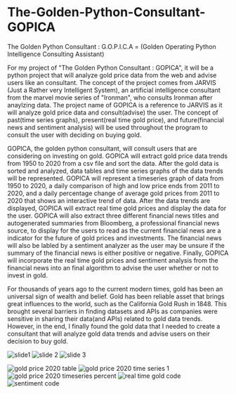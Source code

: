 # The-Golden-Python-Consultant-GOPICA
The Golden Python Consultant : G.O.P.I.C.A = (Golden Operating Python Intelligence Consulting Assistant)

For my project of "The Golden Python Consultant : GOPICA", it will be a python project that will analyze gold price data from the web and advise users like an consultant. The concept of the project comes from JARVIS (Just a Rather very Intelligent System), an artificial intelligence consultant from the marvel movie series of "Ironman", who consults Ironman after anaylzing data. The project name of GOPICA is a reference to JARVIS as it will analyze gold price data and consult(advise) the user. The concept of past(time series graphs), present(real time gold price), and future(financial news and sentiment analysis) will be used throughout the program to consult the user with deciding on buying gold.

GOPICA, the golden python consultant, will consult users that are considering on investing on gold. GOPICA will extract gold price data trends from 1950 to 2020 from a csv file and sort the data. After the gold data is sorted and analyzed, data tables and time series graphs of the data trends will be represented. GOPICA will represent a timeseries graph of data from 1950 to 2020, a daily comparison of high and low price ends from 2011 to 2020, and a daily percentage change of average gold prices from 2011 to 2020 that shows an interactive trend of data. After the data trends are displayed, GOPICA will extract real time gold prices and display the data for the user. GOPICA will also extract three different financial news titles and autogenerated summaries from Bloomberg, a professional financial news source, to display for the users to read as the current financial news are a indicator for the future of gold prices and investments. The financial news will also be labled by a sentiment analyzer as the user may be unsure if the summary of the financial news is either positive or negative. Finally, GOPICA will incorporate the real time gold prices and sentiment analysis from the financial news into an final algorithm to advise the user whether or not to invest in gold.

For thousands of years ago to the current modern times, gold has been an universal sign of wealth and belief. Gold has been reliable asset that brings great influences to the world, such as the California Gold Rush in 1848. This brought several barriers in finding datasets and APIs as companies were sensitive in sharing their data(and APIs) related to gold data trends. However, in the end, I finally found the gold data that I needed to create a consultant that will analyze gold data trends and advise users on their decision to buy gold.


![slide1](https://user-images.githubusercontent.com/25238652/120663018-9d805700-c4c4-11eb-87bd-5f8f9adc1722.PNG)
![slide 2](https://user-images.githubusercontent.com/25238652/120663091-b2f58100-c4c4-11eb-8b75-103f891e1f27.PNG)
![slide 3](https://user-images.githubusercontent.com/25238652/120663175-c3a5f700-c4c4-11eb-89bd-eaf46b9bc36e.PNG)

![gold price 2020 table](https://user-images.githubusercontent.com/25238652/120663558-154e8180-c4c5-11eb-8933-8be9f4c53873.PNG)
![gold price 2020 time series 1](https://user-images.githubusercontent.com/25238652/120663566-17b0db80-c4c5-11eb-9d37-3fa42eebf093.PNG)
![gold price 2020 timeseries percent](https://user-images.githubusercontent.com/25238652/120663577-1a133580-c4c5-11eb-961d-70dddcf2c55e.PNG)
![real time gold code](https://user-images.githubusercontent.com/25238652/120663582-1bdcf900-c4c5-11eb-8f59-05f0c279d1ed.PNG)
![sentiment code](https://user-images.githubusercontent.com/25238652/120663588-1d0e2600-c4c5-11eb-9a50-43a4a8744180.PNG)


